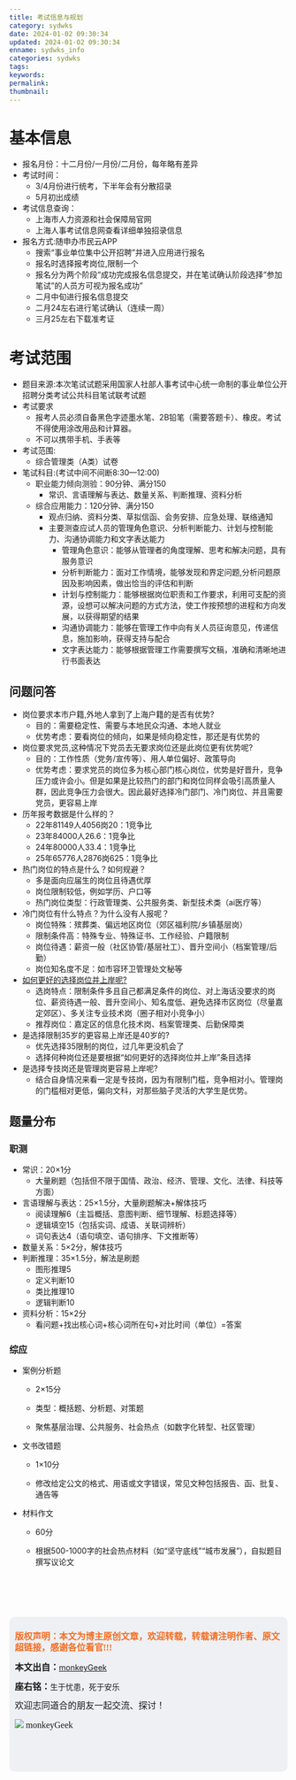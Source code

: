 ```yaml
---
title: 考试信息与规划
category: sydwks
date: 2024-01-02 09:30:34
updated: 2024-01-02 09:30:34
enname: sydwks_info
categories: sydwks
tags:
keywords:
permalink:
thumbnail:
---
```


# 基本信息

* 报名月份：十二月份/一月份/二月份，每年略有差异<!--more-->
* 考试时间：
  * 3/4月份进行统考，下半年会有分散招录
  * 5月初出成绩
* 考试信息查询：
  * 上海市人力资源和社会保障局官网
  * 上海人事考试信息网查看详细单独招录信息
* 报名方式:随申办市民云APP
  * 搜索“事业单位集中公开招聘”并进入应用进行报名
  * 报名时选择报考岗位,限制一个
  * 报名分为两个阶段“成功完成报名信息提交，并在笔试确认阶段选择“参加笔试”的人员方可视为报名成功”
  * 二月中旬进行报名信息提交
  * 二月24左右进行笔试确认（连续一周）
  * 三月25左右下载准考证

# 考试范围

* 题目来源:本次笔试试题采用国家人社部人事考试中心统一命制的事业单位公开招聘分类考试公共科目笔试联考试题
* 考试要求
  * 报考人员必须自备黑色字迹墨水笔、2B铅笔（需要答题卡）、橡皮。考试不得使用涂改用品和计算器。
  * 不可以携带手机、手表等
* 考试范围:
  * 综合管理类（A类）试卷
* 笔试科目:(考试中间不间断8:30—12:00)
  * 职业能力倾向测验：90分钟、满分150
    * 常识、言语理解与表达、数量关系、判断推理、资料分析
  * 综合应用能力：120分钟、满分150
    * 观点归纳、资料分类、草拟信函、会务安排、应急处理、联络通知
    * 主要测查应试人员的管理角色意识、分析判断能力、计划与控制能力、沟通协调能力和文字表达能力
      * 管理角色意识：能够从管理者的角度理解、思考和解决问题，具有服务意识
      * 分析判断能力：面对工作情境，能够发现和界定问题,分析问题原因及影响因素，做出恰当的评估和判断
      * 计划与控制能力：能够根据岗位职责和工作要求，利用可支配的资源，设想可以解决问题的方式方法，使工作按预想的进程和方向发展，以获得期望的结果
      * 沟通协调能力：能够在管理工作中向有关人员征询意见，传递信息，施加影响，获得支持与配合
      * 文字表达能力：能够根据管理工作需要撰写文稿，准确和清晰地进行书面表达

## 问题问答

- 岗位要求本市户籍,外地人拿到了上海户籍的是否有优势?
  - 目的：需要稳定性、需要与本地民众沟通、本地人就业
  - 优势考虑：要看岗位的倾向，如果是倾向稳定性，那还是有优势的
- 岗位要求党员,这种情况下党员去无要求岗位还是此岗位更有优势呢?
  - 目的：工作性质（党务/宣传等）、用人单位偏好、政策导向
  - 优势考虑：要求党员的岗位多为核心部门核心岗位，优势是好晋升，竞争压力或许会小。但是如果是比较热门的部门和岗位同样会吸引高质量人群，因此竞争压力会很大。因此最好选择冷门部门、冷门岗位、并且需要党员，更容易上岸
- 历年报考数据是什么样的？
  - 22年81149人4056岗20：1竞争比
  - 23年84000人26.6：1竞争比
  - 24年80000人33.4：1竞争比
  - 25年65776人2876岗625：1竞争比
- 热门岗位的特点是什么？如何规避？
  - 多是面向应届生的岗位且待遇优厚
  - 岗位限制较低，例如学历、户口等
  - 热门岗位类型：行政管理类、公共服务类、新型技术类（ai医疗等）
- 冷门岗位有什么特点？为什么没有人报呢？
  - 岗位特殊：殡葬类、偏远地区岗位（郊区福利院/乡镇基层岗）
  - 限制条件高：特殊专业、特殊证书、工作经验、户籍限制
  - 岗位待遇：薪资一般（社区协管/基层社工）、晋升空间小（档案管理/后勤）
  - 岗位知名度不足：如市容环卫管理处文秘等
- <u>如何更好的选择岗位并上岸呢?</u>
  - 选岗特点：限制条件多且自己都满足条件的岗位、对上海话没要求的岗位、薪资待遇一般、晋升空间小、知名度低、避免选择市区岗位（尽量嘉定郊区）、多关注专业技术岗（圈子相对小竞争小）
  - 推荐岗位：嘉定区的信息化技术岗、档案管理类、后勤保障类
- 是选择限制35岁的更容易上岸还是40岁的?
  - 优先选择35限制的岗位，过几年更没机会了
  - 选择何种岗位还是要根据“如何更好的选择岗位并上岸”条目选择
- 是选择专技岗还是管理岗更容易上岸呢?
  - 结合自身情况来看一定是专技岗，因为有限制门槛，竞争相对小。管理岗的门槛相对更低，偏向文科，对那些脑子灵活的大学生是优势。

## 题量分布

### 职测

* 常识：20×1分
  * 大量刷题（包括但不限于国情、政治、经济、管理、文化、法律、科技等方面）
* 言语理解与表达：25×1.5分，大量刷题解决+解体技巧
  * 阅读理解6（主旨概括、意图判断、细节理解、标题选择等）
  * 逻辑填空15（包括实词、成语、关联词辨析）
  * 词句表达4（语句填空、语句排序、下文推断等）
* 数量关系：5×2分，解体技巧
* 判断推理：35×1.5分，解法是刷题
  * 图形推理5
  * 定义判断10
  * 类比推理10
  * 逻辑判断10
* 资料分析：15×2分
  * 看问题+找出核心词+核心词所在句+对比时间（单位）=答案

### 综应

* 案例分析题
  
  * 2×15分
  
  * 类型：概括题、分析题、对策题
  
  * 聚焦基层治理、公共服务、社会热点（如数字化转型、社区管理）

* 文书改错题
  
  * 1×10分
  
  * 修改给定公文的格式、用语或文字错误，常见文种包括报告、函、批复、通告等

* 材料作文
  
  * 60分
  
  * 根据500-1000字的社会热点材料（如“坚守底线”“城市发展”），自拟题目撰写议论文

# 

</br>

</br>

</br>

<script>
var _hmt = _hmt || [];
(function() {
  var hm = document.createElement("script");
  hm.src = "https://hm.baidu.com/hm.js?2f798e6b269c8a40f12bef25d7f1876d";
  var s = document.getElementsByTagName("script")[0]; 
  s.parentNode.insertBefore(hm, s);
})();
</script>

<div style="height:260px; background-color:rgb(238,240,244); padding:10px;border-radius:10px;">
    <p style="color:#f36c21;font:bold 16px/20px 'kaiTi';">
      版权声明：本文为博主原创文章，欢迎转载，转载请注明作者、原文超链接，感谢各位看官!!!
    </p>
    <p>
      <span style="font:bold 16px/20px 'kaiTi';">本文出自：</span><a href="https://monkeyGeek369.github.io">monkeyGeek</a> 
    </p>
    <p>
      <span style="font:bold 16px/20px 'kaiTi';">座右铭：</span><span>生于忧患，死于安乐</span> 
    </p>
    <p>
      <span style="font:16px/20px 'kaiTi';">欢迎志同道合的朋友一起交流、探讨！</span> 
    </p>
    <img style="height:auto; width:auto;flot:left;" src="../../../../image/monkey64.png" /><span style="font:16px/20px 'kaiTi';flot:left;">   monkeyGeek</span>
